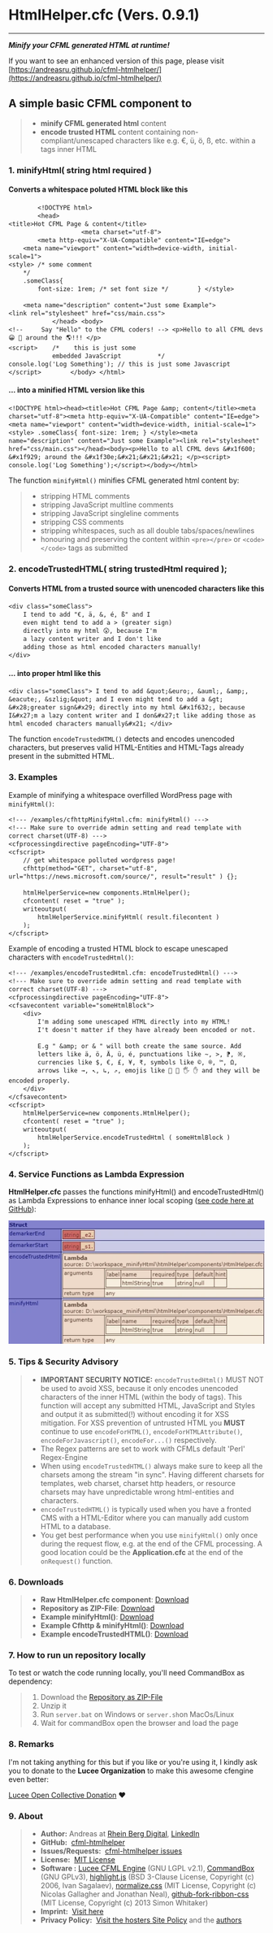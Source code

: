 # HtmlHelper.cfc (Vers. 0.9.1)

---

***Minify your CFML generated HTML at runtime!***

If you want to see an enhanced version of this page, please visit [https://andreasru.github.io/cfml-htmlhelper/](https://andreasru.github.io/cfml-htmlhelper/)

## A simple basic CFML component to

> - **minify CFML generated html** content
> - **encode trusted HTML** content containing non-compliant/unescaped characters like e.g. &euro;, &uuml;, &ouml;, &szlig;, etc. within a tags inner HTML

### 1. minifyHtml( string html required )

#### Converts a whitespace poluted HTML block like this

            <!DOCTYPE html>
            <head>
    <title>Hot CFML Page & content</title>
                        <meta charset="utf-8">
            <meta http-equiv="X-UA-Compatible" content="IE=edge">
        <meta name="viewport" content="width=device-width, initial-scale=1">
    <style> /* some comment 
        */ 
        .someClass{ 
            font-size: 1rem; /* set font size */        } </style>

        <meta name="description" content="Just some Example">
    <link rel="stylesheet" href="css/main.css">
                </head> <body>
    <!--     Say "Hello" to the CFML coders! --> <p>Hello to all CFML devs 😀 🤩 around the 🌎!!! </p>
    <script>    /*    this is just some 
                embedded JavaScript          */
    console.log('Log Something'); // this is just some Javascript </script>        </body> </html>

#### ... into a minified HTML version like this

    <!DOCTYPE html><head><title>Hot CFML Page &amp; content</title><meta charset="utf-8"><meta http-equiv="X-UA-Compatible" content="IE=edge"><meta name="viewport" content="width=device-width, initial-scale=1"><style> .someClass{ font-size: 1rem; } </style><meta name="description" content="Just some Example"><link rel="stylesheet" href="css/main.css"></head><body><p>Hello to all CFML devs &#x1f600; &#x1f929; around the &#x1f30e;&#x21;&#x21;&#x21; </p><script> console.log('Log Something');</script></body></html>

The function `minifyHtml()` minifies CFML generated html content by:

> - stripping HTML comments
> - stripping JavaScript multline comments
> - stripping JavaScript singleline comments
> - stripping CSS comments
> - stripping whitespaces, such as all double tabs/spaces/newlines
> - honouring and preserving the content within `<pre></pre>` or `<code></code>` tags as submitted

### 2. encodeTrustedHTML( string trustedHtml required )&#59;

#### Converts HTML from a trusted source with unencoded characters like this

    <div class="someClass">
        I tend to add "€, ä, &, é, ß" and I 
        even might tend to add a > (greater sign)
        directly into my html 😲, because I'm
        a lazy content writer and I don't like 
        adding those as html encoded characters manually!
    </div>

#### ... into proper html like this

    <div class="someClass"> I tend to add &quot;&euro;, &auml;, &amp;, &eacute;, &szlig;&quot; and I even might tend to add a &gt; &#x28;greater sign&#x29; directly into my html &#x1f632;, because I&#x27;m a lazy content writer and I don&#x27;t like adding those as html encoded characters manually&#x21; </div>

The function `encodeTrustedHTML()` detects and encodes unencoded characters, but preserves valid HTML-Entities and  HTML-Tags already present in the submitted HTML.

### 3. Examples

Example of minifying a whitespace overfilled WordPress page with `minifyHtml()`:

    <!--- /examples/cfhttpMinifyHtml.cfm: minifyHtml() --->
    <!--- Make sure to override admin setting and read template with correct charset(UTF-8) --->
    <cfprocessingdirective pageEncoding="UTF-8">
    <cfscript>
        // get whitespace polluted wordpress page!
        cfhttp(method="GET", charset="utf-8", url="https://news.microsoft.com/source/", result="result" ) {};
        
        htmlHelperService=new components.HtmlHelper();
        cfcontent( reset = "true" );
        writeoutput( 
            htmlHelperService.minifyHtml( result.filecontent )
        );
    </cfscript>

Example of encoding a trusted HTML block to escape unescaped characters with `encodeTrustedHtml()`:

    <!--- /examples/encodeTrustedHtml.cfm: encodeTrustedHtml() --->
    <!--- Make sure to override admin setting and read template with correct charset(UTF-8) --->
    <cfprocessingdirective pageEncoding="UTF-8">
    <cfsavecontent variable="someHtmlBlock">
        <div>
            I'm adding some unescaped HTML directly into my HTML! 
            I't doesn't matter if they have already been encoded or not. 
        
            E.g " &amp; or & " will both create the same source. Add
            letters like ä, ö, Ä, ü, é, punctuations like ~, >, ⁋, ※, 
            currencies like $, €, £, ¥, ₹, symbols like ©, ®, ™, Ω, 
            arrows like →, ↖, ↳, ⇗, emojis like 👋 🤚 🖐 ✋ and they will be encoded properly.
        </div>
    </cfsavecontent>
    <cfscript>
        htmlHelperService=new components.HtmlHelper();
        cfcontent( reset = "true" );
        writeoutput( 
            htmlHelperService.encodeTrustedHtml ( someHtmlBlock )
        );
    </cfscript>

### 4. Service Functions as Lambda Expression

**HtmlHelper.cfc** passes the functions minifyHtml() and encodeTrustedHtml() as Lambda Expressions to enhance inner local scoping ([see code here at GitHub](https://github.com/andreasRu/cfml-htmlhelper/blob/cc91c88a5e744a27d5006accb5ed9e54cd5e7dc5/components/HtmlHelper.cfc#L16)):

![cfml html minifier](images/dumpStruct.webp)

### 5. Tips & Security Advisory

> - **IMPORTANT SECURITY NOTICE:**   `encodeTrustedHtml()` MUST NOT be used to avoid XSS, because it only encodes unencoded characters of the inner HTML (within the body of tags). This function will accept any submitted HTML, JavaScript and Styles and output it as submitted(!) without encoding it for XSS mitigation. For XSS prevention of untrusted HTML you **MUST** continue to use `encodeForHTML()`, `encodeForHTMLAttribute()`, `encodeForJavascript()`, `encodeFor...()` respectively.
> - The Regex patterns are set to work with CFMLs default 'Perl' Regex-Engine
> - When using `encodeTrustedHTML()` always make sure to keep all the charsets among the stream "in sync". Having different charsets for templates, web charset, charset http headers, or resource charsets may have unpredictable wrong html-entities and characters.
> - `encodeTrustedHTML()` is typically used when you have a fronted CMS with a HTML-Editor where you can manually add custom HTML to a database.
> - You get best performance when you use `minifyHtml()` only once during the request flow, e.g. at the end of the CFML processing. A good location could be the **Application.cfc** at the end of the `onRequest()` function.

### 6. Downloads

> - **Raw HtmlHelper.cfc component**: [Download](https://raw.githubusercontent.com/andreasRu/cfml-htmlhelper/master/components/HtmlHelper.cfc)
> - **Repository as ZIP-File**: [Download](https://github.com/andreasRu/cfml-htmlhelper/archive/refs/heads/master.zip)
> - **Example minifyHtml()**: [Download](https://raw.githubusercontent.com/andreasRu/cfml-htmlhelper/master/examples/minifyHtml.cfm)
> - **Example Cfhttp & minifyHtml()**: [Download](https://raw.githubusercontent.com/andreasRu/cfml-htmlhelper/master/examples/cfhttpMinifyHtml.cfm)
> - **Example encodeTrustedHTML()**: [Download](https://raw.githubusercontent.com/andreasRu/cfml-htmlhelper/master/examples/encodeTrustedHtml.cfm)

### 7. How to run un repository locally

To test or watch the code running locally, you'll need CommandBox as dependency:

> 1. Download the [Repository as ZIP-File](https://github.com/andreasRu/cfml-htmlhelper/archive/refs/heads/master.zip)
> 2. Unzip it
> 3. Run `server.bat` on Windows or `server.sh`on MacOs/Linux
> 4. Wait for commandBox open the browser and load the page

### 8. Remarks

I'm not taking anything for this but if you like or you're using it, I kindly ask you to donate to the **Lucee Organization** to make this awesome cfengine even better:

[Lucee Open Collective Donation](https://opencollective.com/lucee) ❤️

### 9. About

> - **Author:** Andreas at [Rhein Berg Digital](https://www.rhein-berg-digital.de), <a href="https://www.linkedin.com/in/claudio-andreas-r%C3%BCger-259000199/" target="_blank" rel="nofollow">LinkedIn</a>
> - **GitHub:** &nbsp;[cfml-htmlhelper](https://github.com/andreasRu/cfml-htmlhelper)
> - **Issues/Requests:** &nbsp;[cfml-htmlhelper issues](https://github.com/andreasRu/cfml-htmlhelper/issues)
> - **License:** &nbsp;[MIT License](https://github.com/andreasRu/cfml-htmlhelper/blob/master/LICENSE.txt)
> - **Software :**&nbsp;[Lucee CFML Engine](https://www.lucee.org/) (GNU LGPL v2.1), [CommandBox](https://www.ortussolutions.com/products/commandbox) (GNU GPLv3), [highlight.js](https://highlightjs.org/) (BSD 3-Clause License, Copyright (c) 2006, Ivan Sagalaev), [normalize.css](https://github.com/necolas/normalize.css) (MIT License, Copyright (c) Nicolas Gallagher and Jonathan Neal), [github-fork-ribbon-css](https://codepo8.github.io/css-fork-on-github-ribbon/) (MIT License, Copyright (c) 2013 Simon Whitaker)
> - **Imprint:** &nbsp;[Visit here](https://www.rhein-berg-digital.de/en/andreasru-github-io-imprint)
> - **Privacy Policy:** &nbsp;[Visit the hosters Site Policy](https://docs.github.com/en/site-policy) and the [authors](https://www.rhein-berg-digital.de/en/andreasru-github-io-privacy-policy)
